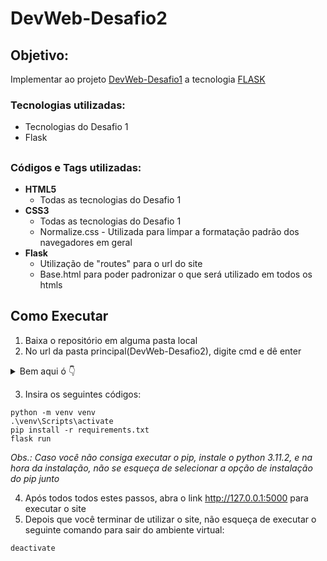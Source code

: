 # DevWeb-Desafio2

## Objetivo: 
<p> Implementar ao projeto <a href="https://github.com/pedroansdev/DevWeb-Desafio1/">DevWeb-Desafio1</a> a tecnologia <a href="https://flask.palletsprojects.com/en/2.2.x/">FLASK</a> </p>

### Tecnologias utilizadas:
<ul>
  <li> Tecnologias do Desafio 1 </li>
  <li> Flask </li>
</ul>

##

### Códigos e Tags utilizadas:

<ul>
  <li> <b>HTML5</b>
    <ul>
      <li>Todas as tecnologias do Desafio 1</li>
    </ul>
  </li>
  <li> <b>CSS3</b>
    <ul>
      <li>Todas as tecnologias do Desafio 1</li>
      <li>Normalize.css - Utilizada para limpar a formatação padrão dos navegadores em geral</li>
    </ul>
    <li> <b>Flask</b>
    <ul>
      <li>Utilização de "routes" para o url do site</li>
      <li>Base.html para poder padronizar o que será utilizado em todos os htmls</li>
    </ul>
</ul>

##

## Como Executar

1. Baixa o repositório em alguma pasta local
2. No url da pasta principal(DevWeb-Desafio2), digite cmd e dê enter

<details>
  <summary>Bem aqui ó 👇</summary>
  <img src="https://cdn.discordapp.com/attachments/733064358694748303/1095758937401340024/image.png">
</details>

3. Insira os seguintes códigos:

```
python -m venv venv
.\venv\Scripts\activate
pip install -r requirements.txt
flask run
```
_Obs.: Caso você não consiga executar o pip, instale o python 3.11.2, e na hora da instalação, não se esqueça de selecionar a opção de instalação do pip junto_

4. Após todos todos estes passos, abra o link http://127.0.0.1:5000 para executar o site
5. Depois que você terminar de utilizar o site, não esqueça de executar o seguinte comando para sair do ambiente virtual:
```
deactivate
```
